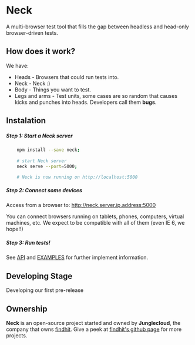 Neck
====

A multi-browser test tool that fills the gap between headless and head-only browser-driven tests.

How does it work?
-----------------

We have:
* Heads - Browsers that could run tests into.
* Neck - Neck :)
* Body - Things you want to test.
* Legs and arms - Test units, some cases are so random that causes kicks and punches into heads. Developers call them **bugs**.

Instalation
-----------

##### Step 1: Start a Neck server

```bash
	npm install --save neck;
	
	# start Neck server
	neck serve --port=5000;

	# Neck is now running on http://localhost:5000
```

##### Step 2: Connect some devices

Access from a browser to: http://neck.server.ip.address:5000

You can connect browsers running on tablets, phones, computers, virtual machines, etc.
We expect to be compatible with all of them (even IE 6, we hope!!)

##### Step 3: Run tests!

See [API](./API.md) and [EXAMPLES](./EXAMPLES.md) for further implement information.

Developing Stage
----------------

Developing our first pre-release

Ownership
---------

**Neck** is an open-source project started and owned by **Junglecloud**, the company that owns [findhit](https://www.findhit.com/).
Give a peek at [findhit's github page](http://findhit.github.io/) for more projects.
